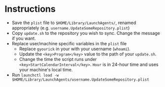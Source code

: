 # Instructions
- Save the `plist` file to `$HOME/Library/LaunchAgents/`, renamed appropriately 
(e.g. `username.UpdateSomeRepository.plist`)
- Copy `update.sh` to the repository you wish to sync. Change the message if you want.
- Replace user/machine specific variables in the `plist` file
  - Replace `gyourick` in your with your username (`whoami`).
  - Update the `<key>Program</key>` value to the path of your `update.sh`.
  - Change the time the script runs under `<key>StartCalendarInterval</key>`. `Hour` is in 24-hour time and uses your machine's local time.
- Run `launchctl load -w $HOME/Library/LaunchAgents/username.UpdateSomeRepository.plist`
